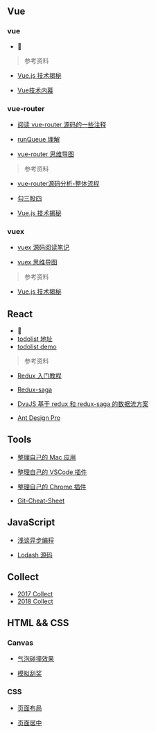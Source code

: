 ## Vue

### vue

* :construction:

> 参考资料

* [Vue.js 技术揭秘](https://ustbhuangyi.github.io/vue-analysis/)

* [Vue技术内幕](http://hcysun.me/vue-design/art/)

### vue-router

* [阅读 vue-router 源码的一些注释](https://github.com/zhanghao-zhoushan/vue-router/tree/dev/src)

* [runQueue 理解](https://github.com/zhanghao-zhoushan/record/issues/6)

* [vue-router 思维导图](http://pdl69gzvn.bkt.clouddn.com/router.png)

> 参考资料

* [vue-router源码分析-整体流程](https://github.com/DDFE/DDFE-blog/issues/9)

* [勾三股四](http://jiongks.name/blog/vue-code-review/)

* [Vue.js 技术揭秘](https://ustbhuangyi.github.io/vue-analysis/vue-router/)

### vuex

* [vuex 源码阅读笔记](https://github.com/zhanghao-zhoushan/record/blob/master/vue/vuex.md)

* [vuex 思维导图](http://pdl69gzvn.bkt.clouddn.com/vuex.png)

> 参考资料

* [Vue.js 技术揭秘](https://ustbhuangyi.github.io/vue-analysis/vuex/init.html)

## React

* :construction:
* [todolist 地址](https://github.com/zhanghao-zhoushan/react-todolist)
* [todolist demo](https://zhanghao-zhoushan.github.io/react-todolist/build/index.html)

> 参考资料

* [Redux 入门教程](http://www.ruanyifeng.com/blog/2016/09/redux_tutorial_part_one_basic_usages.html)

* [Redux-saga](https://redux-saga-in-chinese.js.org/)

* [DvaJS 基于 redux 和 redux-saga 的数据流方案](https://dvajs.com/guide/)

* [Ant Design Pro](https://pro.ant.design/docs/router-and-nav)

## Tools

* [整理自己的 Mac 应用](https://github.com/zhanghao-zhoushan/record/issues/2)

* [整理自己的 VSCode 插件](https://github.com/zhanghao-zhoushan/record/issues/3)

* [整理自己的 Chrome 插件](https://github.com/zhanghao-zhoushan/record/issues/1)

* [Git-Cheat-Sheet](https://github.com/zhanghao-zhoushan/record/issues/12)

## JavaScript

* [浅谈异步编程](https://github.com/zhanghao-zhoushan/record/issues/11)

* [Lodash 源码](https://github.com/zhanghao-zhoushan/record/blob/master/sailor/lodash/README.md)

## Collect

* [2017 Collect](https://github.com/zhanghao-zhoushan/record/blob/master/sailor/2017.md)
* [2018 Collect](https://github.com/zhanghao-zhoushan/record/blob/master/sailor/2018.md)

## HTML && CSS


### Canvas

* [气泡碰撞效果](https://zhanghao-zhoushan.github.io/record/bubble.html)

* [模拟刮奖](https://github.com/zhanghao-zhoushan/record/blob/master/sailor/html5/card.md)

### CSS

* [页面布局](https://github.com/zhanghao-zhoushan/record/blob/master/sailor/html5/layout.md)

* [页面居中](https://github.com/zhanghao-zhoushan/record/blob/master/sailor/html5/page-center.md)

